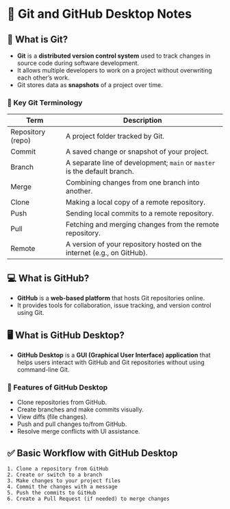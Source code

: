 # 📝 Git and GitHub Desktop Notes

## 📌 What is Git?

- **Git** is a **distributed version control system** used to track changes in source code during software development.
- It allows multiple developers to work on a project without overwriting each other’s work.
- Git stores data as **snapshots** of a project over time.

### 🔧 Key Git Terminology

| Term            | Description                                                                 |
|-----------------|-----------------------------------------------------------------------------|
| Repository (repo) | A project folder tracked by Git.                                            |
| Commit           | A saved change or snapshot of your project.                                 |
| Branch           | A separate line of development; `main` or `master` is the default branch.   |
| Merge            | Combining changes from one branch into another.                             |
| Clone            | Making a local copy of a remote repository.                                 |
| Push             | Sending local commits to a remote repository.                               |
| Pull             | Fetching and merging changes from the remote repository.                    |
| Remote           | A version of your repository hosted on the internet (e.g., on GitHub).      |

## 💻 What is GitHub?

- **GitHub** is a **web-based platform** that hosts Git repositories online.
- It provides tools for collaboration, issue tracking, and version control using Git.

## 🖥️ What is GitHub Desktop?

- **GitHub Desktop** is a **GUI (Graphical User Interface) application** that helps users interact with GitHub and Git repositories without using command-line Git.

### 🎯 Features of GitHub Desktop

- Clone repositories from GitHub.
- Create branches and make commits visually.
- View diffs (file changes).
- Push and pull changes to/from GitHub.
- Resolve merge conflicts with UI assistance.

## ✅ Basic Workflow with GitHub Desktop

```plaintext
1. Clone a repository from GitHub
2. Create or switch to a branch
3. Make changes to your project files
4. Commit the changes with a message
5. Push the commits to GitHub
6. Create a Pull Request (if needed) to merge changes
